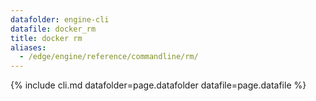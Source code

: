 ```yaml
---
datafolder: engine-cli
datafile: docker_rm
title: docker rm
aliases:
  - /edge/engine/reference/commandline/rm/
---
```

<!--
This page is automatically generated from Docker's source code. If you want to
suggest a change to the text that appears here, open a ticket or pull request
in the source repository on GitHub:

https://github.com/docker/cli
-->
{% include cli.md datafolder=page.datafolder datafile=page.datafile %}
